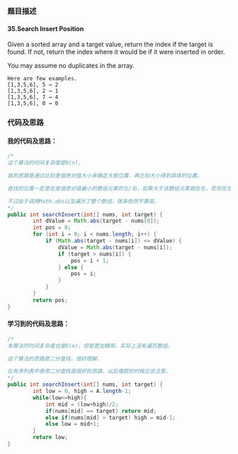 ### 题目描述

#### 35.Search Insert Position

Given a sorted array and a target value, return the index if the target is found. If not, return the index where it would be if it were inserted in order.

You may assume no duplicates in the array.

    Here are few examples.
    [1,3,5,6], 5 → 2
    [1,3,5,6], 2 → 1
    [1,3,5,6], 7 → 4
    [1,3,5,6], 0 → 0

### 代码及思路

#### 我的代码及思路：

```java
/*
这个算法的时间复杂度是O(n)。

我的思路是通过比较差值绝对值大小来确定大致位置，再比较大小得到具体的位置。

查找的位置一定是在差值绝对值最小的数组元素的左/右，如果大于该数组元素就在右，否则在左。

不过由于调用Math.abs以及遍历了整个数组，效率依然不算高。
*/
public int searchInsert(int[] nums, int target) {
        int dValue = Math.abs(target - nums[0]);
        int pos = 0;
        for (int i = 0; i < nums.length; i++) {
            if (Math.abs(target - nums[i]) <= dValue) {
                dValue = Math.abs(target - nums[i]);
                if (target > nums[i]) {
                    pos = i + 1;
                } else {
                    pos = i;
                }
            }
        }
        return pos;
}
```

#### 学习到的代码及思路：

```java
/*
本算法的时间复杂度也是O(n)，但是更加精简，实际上没有遍历数组。

这个算法的思路是二分查找，很好理解。

在有序列表中使用二分查找是很好的思路，以后撸题的时候应该注意。
*/
public int searchInsert(int[] nums, int target) {
        int low = 0, high = A.length-1;
        while(low<=high){
            int mid = (low+high)/2;
            if(nums[mid] == target) return mid;
            else if(nums[mid] > target) high = mid-1;
            else low = mid+1;
        }
        return low;
}
```



